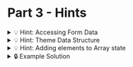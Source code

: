 # Part 3 - Hints

<details>
<summary>💡 Hint: Accessing Form Data</summary>

You can access the values of your form with the "name" attribute:

```jsx

return (
  <form onSubmit={handleSubmit}>
    <input name='primary' ... />
    <input name='secondary' ... />
  ...
  </form>
)

```

```jsx
function handleSubmit(event) {
  const formData = new FormData(event.target);
  const data = Object.fromEntries(formData);

  const primary = data.primary;
  const secondary = data.secondary;
}
```

</details>

<details>
<summary>💡 Hint: Theme Data Structure</summary>

Make sure that the new Theme as the same data structure as the other themes:

```js
const newTheme = {
  id: string,
  name: string,
  colors: [
    {
      role: string,
      value: string,
    },
    {
      role: string,
      value: string,
    },
    ...
  ]
}
```

</details>

<details>
<summary>💡 Hint: Adding elements to Array state</summary>

remember how to add elements to a complex state:

```js
  const [state, setState] = useState([...])

  function handleAddTheme(newItem) {
    setState([...state,newItem])
  }
```

</details>

<details>
<summary>🔒 Example Solution </summary>
Only check this solution after giving this part a good try!

[🔗 Part 3 Example Solution](https://github.com/wd-bootcamp/theme-creator-example-solution/tree/part-3)

</details>
